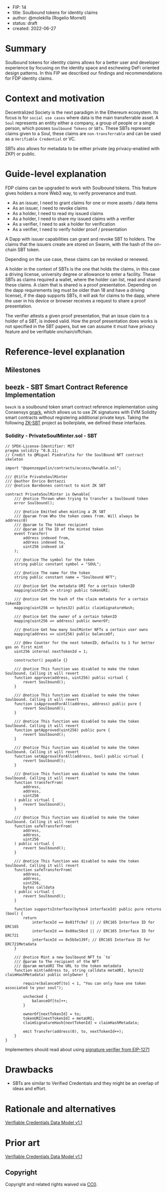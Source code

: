- FIP: 14
- title: Soulbound tokens for identity claims
- author: @molekilla (Rogelio Morrell)
- status: draft
- created: 2022-06-27

# Summary

Soulbound tokens for identity claims allows for a better user and developer experience by focusing on the identity space and eschewing DeFi oriented design patterns. In this FIP we described our findings and recommendations for FDP identity claims.

# Context and motivation
Decentralized Society is the next paradigm in the Ethereum ecosystem. Its focus is for `social use cases` where data is the main transferrable asset. A `Soul` represents an entity either a company, a group of people or a single person, which posses `Soulbound Tokens` or `SBTs`. These SBTs represent claims given to a Soul, these claims are `non-transferrable` and can be used as a `Verifiable Credential` or VC. 

SBTs also allows for metadata to be either private (eg privacy-enabled with ZKP) or public. 


# Guide-level explanation

FDP claims can be upgraded to work with Soulbound tokens. This feature gives holders a more Web3 way, to verify provenance and trust. 

- As an issuer, I need to grant claims for one or more assets / data items
- As an issuer, I need to revoke claims
- As a holder, I need to read my issued claims
- As a holder, I need to share my issued claims with a verifier
- As a verifier, I need to ask a holder for verification 
- As a verifier, I need to verify holder proof / presentation


A Dapp with issuer capabilities can grant and revoke SBT to holders. The claims that the issuers create are stored on Swarm, with the hash of the on-chain SBT token.

Depending on the use case, these claims can be revoked or renewed.

A holder in the context of SBTs is the one that holds the claims, in this case a driving license, university degree or allowance to enter a facility. These SBTs as claims required a wallet, where the holder can list, read and shared these claims. A claim that is shared is a proof presentation. Depending on the dapp requirements (eg must be older than 18 and have a driving license), if the dapp supports SBTs, it will ask for claims to the dapp, where the user in his device or browser receives a request to share a proof presentation.

The verifier attests a given proof presentation, that an issue claim to a holder of a SBT, is indeed valid. 
How the proof presentation does works is not specified in the SBT papers, but we can assume it must have privacy feature and be verifiable onchain/offchain.

# Reference-level explanation

## Milestones

## beezk - SBT Smart Contract Reference Implementation

`beezk` is a soulbound token smart contract reference implementation using Consensys [gnark](https://docs.gnark.consensys.net/en/latest/), which allows us to use ZK signatures with EVM Solidity smart contracts without registering additional private keys. Taking the following [ZK-SBT](https://github.com/molekilla/ZK-SBT/tree/main) project as boilerplate, we defined these interfaces.

### Solidity - PrivateSoulMinter.sol - SBT


```solidity
// SPDX-License-Identifier: MIT
pragma solidity ^0.8.11;
// Credit to @Miguel Piedrafita for the SoulBound NFT contract skeleton

import "@openzeppelin/contracts/access/Ownable.sol";

/// @title PrivateSoulMinter
/// @author Enrico Bottazzi
/// @notice Barebones contract to mint ZK SBT

contract PrivateSoulMinter is Ownable{
    /// @notice Thrown when trying to transfer a Soulbound token
    error Soulbound();

    /// @notice Emitted when minting a ZK SBT
    /// @param from Who the token comes from. Will always be address(0)
    /// @param to The token recipient
    /// @param id The ID of the minted token
    event Transfer(
        address indexed from,
        address indexed to,
        uint256 indexed id
    );

    /// @notice The symbol for the token
    string public constant symbol = "SOUL";

    /// @notice The name for the token
    string public constant name = "Soulbound NFT";

    /// @notice Get the metadata URI for a certain tokenID
    mapping(uint256 => string) public tokenURI;

    /// @notice Get the hash of the claim metadata for a certain tokenID
    mapping(uint256 => bytes32) public claimSignatureHash;

    /// @notice Get the owner of a certain tokenID
    mapping(uint256 => address) public ownerOf;

    /// @notice Get how many SoulMinter NFTs a certain user owns
    mapping(address => uint256) public balanceOf;

    /// @dev Counter for the next tokenID, defaults to 1 for better gas on first mint
    uint256 internal nextTokenId = 1;

    constructor() payable {}

    /// @notice This function was disabled to make the token Soulbound. Calling it will revert
    function approve(address, uint256) public virtual {
        revert Soulbound();
    }

    /// @notice This function was disabled to make the token Soulbound. Calling it will revert
    function isApprovedForAll(address, address) public pure {
        revert Soulbound();
    }

    /// @notice This function was disabled to make the token Soulbound. Calling it will revert
    function getApproved(uint256) public pure {
        revert Soulbound();
    }

    /// @notice This function was disabled to make the token Soulbound. Calling it will revert
    function setApprovalForAll(address, bool) public virtual {
        revert Soulbound();
    }

    /// @notice This function was disabled to make the token Soulbound. Calling it will revert
    function transferFrom(
        address,
        address,
        uint256
    ) public virtual {
        revert Soulbound();
    }

    /// @notice This function was disabled to make the token Soulbound. Calling it will revert
    function safeTransferFrom(
        address,
        address,
        uint256
    ) public virtual {
        revert Soulbound();
    }

    /// @notice This function was disabled to make the token Soulbound. Calling it will revert
    function safeTransferFrom(
        address,
        address,
        uint256,
        bytes calldata
    ) public virtual {
        revert Soulbound();
    }

    function supportsInterface(bytes4 interfaceId) public pure returns (bool) {
        return
            interfaceId == 0x01ffc9a7 || // ERC165 Interface ID for ERC165
            interfaceId == 0x80ac58cd || // ERC165 Interface ID for ERC721
            interfaceId == 0x5b5e139f; // ERC165 Interface ID for ERC721Metadata
    }

    /// @notice Mint a new Soulbound NFT to `to`
    /// @param to The recipient of the NFT
    /// @param metaURI The URL to the token metadata
    function mint(address to, string calldata metaURI, bytes32 claimHashMetadata) public onlyOwner {

        require(balanceOf[to] < 1, "You can only have one token associated to your soul");

        unchecked {
            balanceOf[to]++;
        }

        ownerOf[nextTokenId] = to;
        tokenURI[nextTokenId] = metaURI;
        claimSignatureHash[nextTokenId] = claimHashMetadata;

        emit Transfer(address(0), to, nextTokenId++);
    }
}
```

Implementers should read about using [signature verifier from EIP-1271](https://v2-docs.zksync.io/dev/zksync-v2/aa.html#aa-signature-checker)


# Drawbacks

- SBTs are similar to Verified Credentials and they might be an overlap of ideas and effort.

# Rationale and alternatives

[Verifiable Credentials Data Model v1.1](https://www.w3.org/TR/vc-data-model/)


# Prior art

[Verifiable Credentials Data Model v1.1](https://www.w3.org/TR/vc-data-model/)

## Copyright

Copyright and related rights waived via [CC0](https://creativecommons.org/publicdomain/zero/1.0/).

